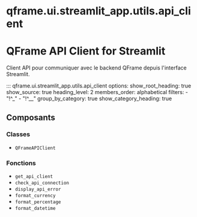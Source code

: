 # qframe.ui.streamlit_app.utils.api_client


QFrame API Client for Streamlit
===============================

Client API pour communiquer avec le backend QFrame depuis l'interface Streamlit.


::: qframe.ui.streamlit_app.utils.api_client
    options:
      show_root_heading: true
      show_source: true
      heading_level: 2
      members_order: alphabetical
      filters:
        - "!^_"
        - "!^__"
      group_by_category: true
      show_category_heading: true

## Composants

### Classes

- `QFrameAPIClient`

### Fonctions

- `get_api_client`
- `check_api_connection`
- `display_api_error`
- `format_currency`
- `format_percentage`
- `format_datetime`

